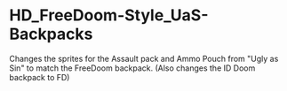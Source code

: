 # HD_FreeDoom-Style_UaS-Backpacks
Changes the sprites for the Assault pack and Ammo Pouch from "Ugly as Sin" to match the FreeDoom backpack. (Also changes the ID Doom backpack to FD)
